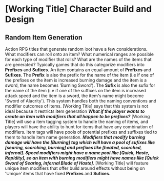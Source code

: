# [Working Title] Character Build and Design

## Random Item Generation

Action RPG titles that generate random loot have a few considerations. What modifiers can roll onto an item? What numerical ranges are possible for each type of modifier that rolls? What are the names of the items that are generated? Typically games that do this categorize modifiers into **Prefixes** and **Sufixes**. An item contains an equal amount of **Prefixes** and **Sufixes**. The **Prefix** is also the prefix for the name of the item (i.e if one of the prefixes on the item is increased burning damage and the item is a sword, the name becomes 'Burning Sword'). The **Sufix** is also the sufix for the name of the item (i.e if one of the suffixes on the item is increased attack speed and the item is a sword, the item's name might become 'Sword of Alacrity'). This system handles both the naming conventions and modifier outcomes of items. [Working Title] says that this system is not ideal because it restricts item generation ***What if the player wants to create an item with modifiers that all happen to be prefixes?*** [Working Title] will use a item tagging system to handle the naming of items, and players will have the ability to hunt for items that have any combination of modifiers. Item tags will have pools of potential prefixes and suffixes tied to them to handle item name generation. ***Modifiers that modify burning damage will have the [Burning] tag which will have a pool of sufixes like [searing, scorching, burning] and prefixes like [heated, scorched, infernal]. Speed modifiers might have a name pool like [Quick, Haste, Rapidity], so an item with burning modifiers might have names like [Quick Sword of Searing, Infernal Blade of Haste]***. [Working Title] will feature unique item modifiers that offer build around effects without being on 'Unique' items that have fixed **Prefixes** and **Sufixes**. 
